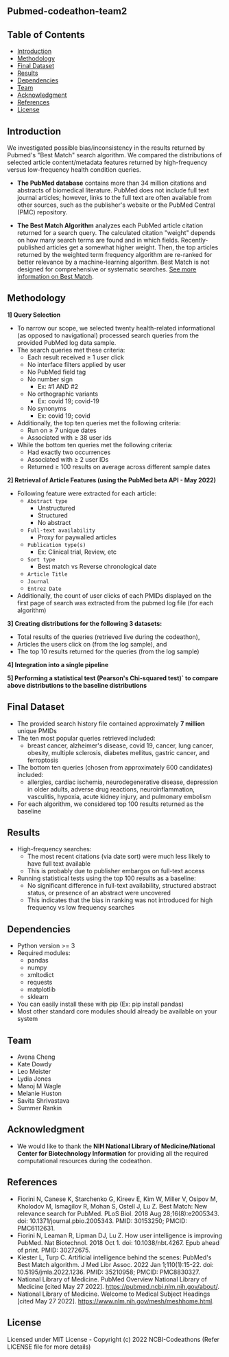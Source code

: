 ## Pubmed-codeathon-team2

## Table of Contents
- [Introduction](#Introduction)
- [Methodology](#Methodology)
- [Final Dataset](#Final-Dataset)
- [Results](#Results)
- [Dependencies](#Dependencies)
- [Team](#Team)
- [Acknowledgment](#Acknowledgment)
- [References](#References)
- [License](#License)

## Introduction

We investigated possible bias/inconsistency in the results returned by Pubmed's "Best Match" search algorithm. We compared the distributions of selected article content/metadata features returned by high-frequency versus low-frequency health condition queries.

- **The PubMed database** contains more than 34 million citations and abstracts of biomedical literature. PubMed does not include full text journal articles; however, links to the full text are often available from other sources, such as the publisher's website or the PubMed Central (PMC) repository.

- **The Best Match Algorithm** analyzes each PubMed article citation returned for a search query. The calculated citation "weight" depends on how many search terms are found and in which fields. Recently-published articles get a somewhat higher weight. Then, the top articles returned by the weighted term frequency algorithm are re-ranked for better relevance by a machine-learning algorithm. Best Match is not designed for comprehensive or systematic searches. <a href="https://support.nlm.nih.gov/knowledgebase/article/KA-03719/en-us">See more information on Best Match</a>.

## Methodology

**1] Query Selection**
- To narrow our scope, we selected twenty health-related informational (as opposed to navigational) processed search queries from the provided PubMed log data sample. 
- The search queries met these criteria:
    * Each result received ≥ 1 user click
    * No interface filters applied by user
    * No PubMed field tag 
    * No number sign 
        * Ex: #1 AND #2
    * No orthographic variants 
        * Ex: covid 19; covid-19
    * No synonyms 
        * Ex: covid 19; covid
- Additionally, the top ten queries met the following criteria:
    * Run on ≥ 7 unique dates
    * Associated with ≥ 38 user ids
- While the bottom ten queries met the following criteria:
    * Had exactly two occurrences
    * Associated with ≥ 2 user IDs
    * Returned ≥ 100 results on average across different sample dates

**2] Retrieval of Article Features (using the PubMed beta API - May 2022)**
- Following feature were extracted for each article:
    * `Abstract type` 
        * Unstructured
        * Structured
        * No abstract
    * `Full-text availability` 
        * Proxy for paywalled articles
    * `Publication type(s)` 
        * Ex: Clinical trial, Review, etc
    * `Sort type` 
        * Best match vs Reverse chronological date
    * `Article Title`
    * `Journal` 
    * `Entrez Date`
- Additionally, the count of user clicks of each PMIDs displayed on the first page of search was extracted from the pubmed log file (for each algorithm)

**3] Creating distributions for the following 3 datasets:**
- Total results of the queries (retrieved live during the codeathon), 
- Articles the users click on (from the log sample), and 
- The top 10 results returned for the queries (from the log sample)

**4] Integration into a single pipeline**

**5] Performing a statistical test (Pearson's Chi-squared test)` to compare above distributions to the baseline distributions**
## Final Dataset
- The provided search history file contained approximately **7 million** unique PMIDs
- The ten most popular queries retrieved included:
    * breast cancer, alzheimer's disease, covid 19, cancer, lung cancer, obesity, multiple sclerosis, diabetes mellitus, gastric cancer, and ferroptosis
- The bottom ten queries (chosen from approximately 600 candidates) included:
    * allergies, cardiac ischemia, neurodegenerative disease, depression in older adults, adverse drug reactions, neuroinflammation, vasculitis, hypoxia, acute kidney injury, and pulmonary embolism
- For each algorithm, we considered top 100 results returned as the baseline
## Results
- High-frequency searches:
    * The most recent citations (via date sort) were much less likely to have full text available
    * This is probably due to publisher embargos on full-text access
- Running statistical tests using the top 100 results as a baseline:
    * No significant difference in full-text availability, structured abstract status, or presence of an abstract were uncovered
    * This indicates that the bias in ranking was not introduced for high frequency vs low frequency searches

## Dependencies
- Python version >= 3
- Required modules:
    * pandas 
    * numpy
    * xmltodict
    * requests
    * matplotlib
    * sklearn
- You can easily install these with pip (Ex: pip install pandas)
- Most other standard core modules should already be available on your system

## Team 
- Avena Cheng
- Kate Dowdy
- Leo Meister
- Lydia Jones
- Manoj M Wagle
- Melanie Huston
- Savita Shrivastava
- Summer Rankin
## Acknowledgment
- We would like to thank the **NIH National Library of Medicine/National Center for Biotechnology Information** for providing all the required computational resources during the codeathon.
## References
- Fiorini N, Canese K, Starchenko G, Kireev E, Kim W, Miller V, Osipov M, Kholodov M, Ismagilov R, Mohan S, Ostell J, Lu Z. Best Match: New relevance search for PubMed. PLoS Biol. 2018 Aug 28;16(8):e2005343. doi: 10.1371/journal.pbio.2005343. PMID: 30153250; PMCID: PMC6112631.
- Fiorini N, Leaman R, Lipman DJ, Lu Z. How user intelligence is improving PubMed. Nat Biotechnol. 2018 Oct 1. doi: 10.1038/nbt.4267. Epub ahead of print. PMID: 30272675.
- Kiester L, Turp C. Artificial intelligence behind the scenes: PubMed's Best Match algorithm. J Med Libr Assoc. 2022 Jan 1;110(1):15-22. doi: 10.5195/jmla.2022.1236. PMID: 35210958; PMCID: PMC8830327.
- National Library of Medicine. PubMed Overview National Library of Medicine [cited May 27 2022]. https://pubmed.ncbi.nlm.nih.gov/about/.
- National Library of Medicine. Welcome to Medical Subject Headings [cited May 27 2022]. https://www.nlm.nih.gov/mesh/meshhome.html.

## License
Licensed under MIT License - Copyright (c) 2022 NCBI-Codeathons (Refer LICENSE file for more details)
